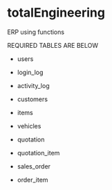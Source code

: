 # totalEngineering
ERP using functions


REQUIRED TABLES ARE BELOW
- users
- login_log
- activity_log

- customers
- items
- vehicles

- quotation
- quotation_item

- sales_order
- order_item
